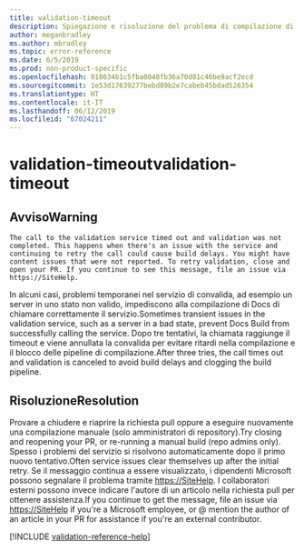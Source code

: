 ```yaml
---
title: validation-timeout
description: Spiegazione e risoluzione del problema di compilazione di Docs validation-timeout
author: meganbradley
ms.author: mbradley
ms.topic: error-reference
ms.date: 6/5/2019
ms.prod: non-product-specific
ms.openlocfilehash: 018634b1c5fba0848fb36a70d81c46be9acf2ecd
ms.sourcegitcommit: 1e53d17639277bebd89b2e7cabeb45bdad526354
ms.translationtype: HT
ms.contentlocale: it-IT
ms.lasthandoff: 06/12/2019
ms.locfileid: "67024211"
---
```

# <a name="validation-timeout"></a><span data-ttu-id="12e8e-103">validation-timeout</span><span class="sxs-lookup"><span data-stu-id="12e8e-103">validation-timeout</span></span>

## <a name="warning"></a><span data-ttu-id="12e8e-104">Avviso</span><span class="sxs-lookup"><span data-stu-id="12e8e-104">Warning</span></span>

`The call to the validation service timed out and validation was not completed. This happens when there's an issue with the service and continuing to retry the call could cause build delays. You might have content issues that were not reported. To retry validation, close and open your PR. If you continue to see this message, file an issue via https://SiteHelp.`

<span data-ttu-id="12e8e-105">In alcuni casi, problemi temporanei nel servizio di convalida, ad esempio un server in uno stato non valido, impediscono alla compilazione di Docs di chiamare correttamente il servizio.</span><span class="sxs-lookup"><span data-stu-id="12e8e-105">Sometimes transient issues in the validation service, such as a server in a bad state, prevent Docs Build from successfully calling the service.</span></span> <span data-ttu-id="12e8e-106">Dopo tre tentativi, la chiamata raggiunge il timeout e viene annullata la convalida per evitare ritardi nella compilazione e il blocco delle pipeline di compilazione.</span><span class="sxs-lookup"><span data-stu-id="12e8e-106">After three tries, the call times out and validation is canceled to avoid build delays and clogging the build pipeline.</span></span>

## <a name="resolution"></a><span data-ttu-id="12e8e-107">Risoluzione</span><span class="sxs-lookup"><span data-stu-id="12e8e-107">Resolution</span></span>

<span data-ttu-id="12e8e-108">Provare a chiudere e riaprire la richiesta pull oppure a eseguire nuovamente una compilazione manuale (solo amministratori di repository).</span><span class="sxs-lookup"><span data-stu-id="12e8e-108">Try closing and reopening your PR, or re-running a manual build (repo admins only).</span></span> <span data-ttu-id="12e8e-109">Spesso i problemi del servizio si risolvono automaticamente dopo il primo nuovo tentativo.</span><span class="sxs-lookup"><span data-stu-id="12e8e-109">Often service issues clear themselves up after the initial retry.</span></span> <span data-ttu-id="12e8e-110">Se il messaggio continua a essere visualizzato, i dipendenti Microsoft possono segnalare il problema tramite [https://SiteHelp](https://SiteHelp). I collaboratori esterni possono invece indicare l'autore di un articolo nella richiesta pull per ottenere assistenza.</span><span class="sxs-lookup"><span data-stu-id="12e8e-110">If you continue to get the message, file an issue via [https://SiteHelp](https://SiteHelp) if you're a Microsoft employee, or @ mention the author of an article in your PR for assistance if you're an external contributor.</span></span>

<!--make sure to add this file to your includes folder and verify the path-->
[!INCLUDE [validation-reference-help](includes/validation-reference-help.md)]
